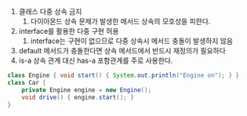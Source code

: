 1. 클래스 다중 상속 금지
	1. 다이아몬드 상속 문제가 발생한 메서드 상속의 모호성을 피한다.
2. interface를 활용한 다중 구현 허용
	1. interface는 구현이 없으므로 다중 상속시 메서드 충돌이 발생하지 않음
3. default 메서드가 충돌한다면 상속 메서드에서 반드시 재정의가 필요하다
4. is-a 상속 관계 대신 has-a 포함관계를 주로 사용한다.
```java
class Engine { void start() { System.out.println("Engine on"); } }
class Car { 
    private Engine engine = new Engine(); 
    void drive() { engine.start(); }
}
```